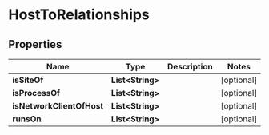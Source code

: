 

# HostToRelationships


## Properties

| Name | Type | Description | Notes |
|------------ | ------------- | ------------- | -------------|
|**isSiteOf** | **List&lt;String&gt;** |  |  [optional] |
|**isProcessOf** | **List&lt;String&gt;** |  |  [optional] |
|**isNetworkClientOfHost** | **List&lt;String&gt;** |  |  [optional] |
|**runsOn** | **List&lt;String&gt;** |  |  [optional] |



